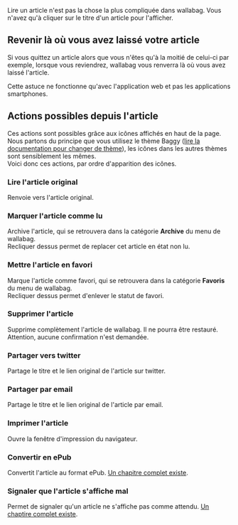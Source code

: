 Lire un article n'est pas la chose la plus compliquée dans wallabag. Vous n'avez qu'à cliquer sur le titre d'un article pour l'afficher. 

## Revenir là où vous avez laissé votre article
Si vous quittez un article alors que vous n'êtes qu'à la moitié de celui-ci par exemple, lorsque vous reviendrez, wallabag vous renverra là où vous avez laissé l'article.

Cette astuce ne fonctionne qu'avec l'application web et pas les applications smartphones. 

## Actions possibles depuis l'article
Ces actions sont possibles grâce aux icônes affichés en haut de la page. Nous partons du principe que vous utilisez le thème Baggy ([lire la documentation pour changer de thème](/fr/Documentation_utilisateur/Configurer_wallabag)), les icônes dans les autres thèmes sont sensiblement les mêmes.  
Voici donc ces actions, par ordre d'apparition des icônes.
### Lire l'article original
Renvoie vers l'article original.
### Marquer l'article comme lu 
Archive l'article, qui se retrouvera dans la catégorie **Archive** du menu de wallabag.  
Recliquer dessus permet de replacer cet article en état non lu. 
### Mettre l'article en favori
Marque l'article comme favori, qui se retrouvera dans la catégorie **Favoris** du menu de wallabag.  
Recliquer dessus permet d'enlever le statut de favori. 
### Supprimer l'article
Supprime complètement l'article de wallabag. Il ne pourra être restauré. Attention, aucune confirmation n'est demandée.
### Partager vers twitter
Partage le titre et le lien original de l'article sur twitter.
### Partager par email
Partage le titre et le lien original de l'article par email. 
### Imprimer l'article
Ouvre la fenêtre d'impression du navigateur. 
### Convertir en ePub
Convertit l'article au format ePub. [Un chapitre complet existe](/fr/Documentation_utilisateur/Convertir_en_ePub).
### Signaler que l'article s'affiche mal
Permet de signaler qu'un article ne s'affiche pas comme attendu. [Un chaptire complet existe](/fr/Documentation_utilisateur/Un_article_est_mal_affich%C3%A9).